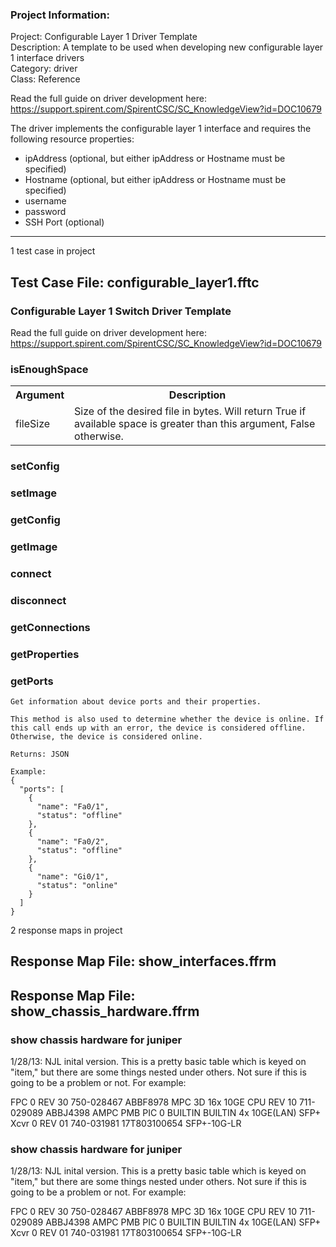 ### Project Information:
Project: Configurable Layer 1 Driver Template  
Description: A template to be used when developing new configurable layer 1 interface drivers  
Category: driver  
Class: Reference  
  
Read the full guide on driver development here:  
https://support.spirent.com/SpirentCSC/SC_KnowledgeView?id=DOC10679  
  
The driver implements the configurable layer 1 interface and requires the  
following resource properties:  
* ipAddress (optional, but either ipAddress or Hostname must be specified)  
* Hostname (optional, but either ipAddress or Hostname must be specified)  
* username  
* password  
* SSH Port (optional)
 ----
1 test case in project
## Test Case File: configurable_layer1.fftc
### Configurable Layer 1 Switch Driver Template
Read the full guide on driver development here:
https://support.spirent.com/SpirentCSC/SC_KnowledgeView?id=DOC10679
### isEnoughSpace
<table><tr><th>Argument</th><th>Description</th></tr>
<tr><td>fileSize</td><td>Size of the desired file in bytes. Will return True if available space is greater than this argument, False otherwise.</tr></td></table>

### setConfig
### setImage
### getConfig
### getImage
### connect
### disconnect
### getConnections
### getProperties
### getPorts
```
Get information about device ports and their properties.

This method is also used to determine whether the device is online. If this call ends up with an error, the device is considered offline. Otherwise, the device is considered online.

Returns: JSON

Example:
{
  "ports": [
    {
      "name": "Fa0/1",
      "status": "offline"
    },
    {
      "name": "Fa0/2",
      "status": "offline"
    },
    {
      "name": "Gi0/1",
      "status": "online"
    }
  ]
}
```

2 response maps in project
## Response Map File: show_interfaces.ffrm
## Response Map File: show_chassis_hardware.ffrm
### show chassis hardware for juniper
1/28/13: NJL inital version.  This is a pretty basic table which is keyed on "item," but there are some things nested under others.  Not sure if this is going to be a problem or not.  For example:

FPC 0            REV 30   750-028467   ABBF8978          MPC 3D 16x 10GE
  CPU            REV 10   711-029089   ABBJ4398          AMPC PMB
  PIC 0                   BUILTIN      BUILTIN           4x 10GE(LAN) SFP+
    Xcvr 0       REV 01   740-031981   17T803100654      SFP+-10G-LR
### show chassis hardware for juniper
1/28/13: NJL inital version.  This is a pretty basic table which is keyed on "item," but there are some things nested under others.  Not sure if this is going to be a problem or not.  For example:

FPC 0            REV 30   750-028467   ABBF8978          MPC 3D 16x 10GE
  CPU            REV 10   711-029089   ABBJ4398          AMPC PMB
  PIC 0                   BUILTIN      BUILTIN           4x 10GE(LAN) SFP+
    Xcvr 0       REV 01   740-031981   17T803100654      SFP+-10G-LR